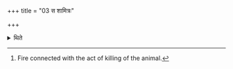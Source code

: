 +++
title = "03 स शामित्रः"

+++

<details><summary>थिते</summary>

3. This is the Śāmitra(-fire).[^1]  


[^1]: Fire connected with the act of killing of the animal.
</details>
